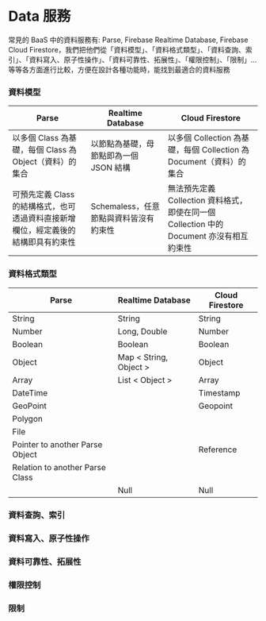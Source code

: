 # Data 服務

常見的 BaaS 中的資料服務有: Parse, Firebase Realtime Database, Firebase Cloud Firestore，我們把他們從「資料模型」、「資料格式類型」、「資料查詢、索引」、「資料寫入、原子性操作」、「資料可靠性、拓展性」、「權限控制」、「限制」...等等各方面進行比較，方便在設計各種功能時，能找到最適合的資料服務

### 資料模型

| Parse | Realtime Database | Cloud Firestore |
| --- | --- | --- |
| 以多個 Class 為基礎，每個 Class 為 Object（資料）的集合 | 以節點為基礎，母節點即為一個 JSON 結構 | 以多個 Collection 為基礎，每個 Collection 為 Document（資料）的集合 |
| 可預先定義 Class 的結構格式，也可透過資料直接新增欄位，經定義後的結構即具有約束性 | Schemaless，任意節點與資料皆沒有約束性  | 無法預先定義 Collection 資料格式，即使在同一個 Collection 中的 Document 亦沒有相互約束性 |

### 資料格式類型

| Parse | Realtime Database | Cloud Firestore |
| --- | --- | --- |
| String | String | String |
| Number | Long, Double | Number |
| Boolean | Boolean | Boolean |
| Object | Map &lt; String, Object &gt; | Object |
| Array | List &lt; Object &gt; | Array |
| DateTime | | Timestamp |
| GeoPoint | | Geopoint |
| Polygon | | |
| File | | |
| Pointer to another Parse Object | | Reference |
| Relation to another Parse Class | | |
|  | Null | Null |

### 資料查詢、索引
### 資料寫入、原子性操作
### 資料可靠性、拓展性
### 權限控制
### 限制